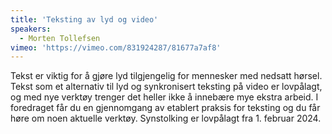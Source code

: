 ```yaml
---
title: 'Teksting av lyd og video'
speakers:
  - Morten Tollefsen
vimeo: 'https://vimeo.com/831924287/81677a7af8'
---
```


Tekst er viktig for å gjøre lyd tilgjengelig for mennesker med nedsatt hørsel. Tekst som et alternativ til lyd og synkronisert teksting på video er lovpålagt, og med nye verktøy trenger det heller ikke å innebære mye ekstra arbeid. I foredraget får du en gjennomgang av etablert praksis for teksting og du får høre om noen aktuelle verktøy. Synstolking er lovpålagt fra 1. februar 2024.

